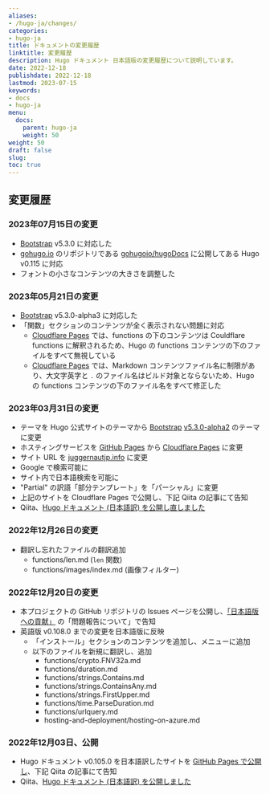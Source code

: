 ```yaml
---
aliases:
- /hugo-ja/changes/
categories:
- hugo-ja
title: ドキュメントの変更履歴
linktitle: 変更履歴
description: Hugo ドキュメント 日本語版の変更履歴について説明しています。 
date: 2022-12-18
publishdate: 2022-12-18
lastmod: 2023-07-15
keywords:
- docs
- hugo-ja
menu:
  docs:
    parent: hugo-ja
    weight: 50
weight: 50
draft: false
slug:
toc: true
---
```


## 変更履歴


### 2023年07月15日の変更

- [Bootstrap](https://getbootstrap.com/) v5.3.0 に対応した
- [gohugo.io](https://gohugo.io/) のリポジトリである [gohugoio/hugoDocs](https://github.com/gohugoio/hugoDocs) に公開してある Hugo v0.115 に対応
- フォントの小さなコンテンツの大きさを調整した



### 2023年05月21日の変更

- [Bootstrap](https://getbootstrap.com/) v5.3.0-alpha3 に対応した
- 「関数」セクションのコンテンツが全く表示されない問題に対応
  - [Cloudflare Pages](https://www.cloudflare.com/ja-jp/products/pages/) では、functions の下のコンテンツは Couldflare functions に解釈されるため、Hugo の functions コンテンツの下のファイルをすべて無視している
  - [Cloudflare Pages](https://www.cloudflare.com/ja-jp/products/pages/) では、Markdown コンテンツファイル名に制限があり、大文字英字と `.` のファイル名はビルド対象とならないため、Hugo の functions コンテンツの下のファイル名をすべて修正した


### 2023年03月31日の変更

- テーマを Hugo 公式サイトのテーマから [Bootstrap](https://getbootstrap.com/) [v5.3.0-alpha2](https://github.com/twbs/bootstrap/releases/tag/v5.3.0-alpha2) のテーマに変更
- ホスティングサービスを [GitHub Pages](https://docs.github.com/ja/pages/getting-started-with-github-pages/about-github-pages) から [Cloudflare Pages](https://www.cloudflare.com/ja-jp/products/pages/) に変更
- サイト URL を [juggernautjp.info](https://juggernautjp.info/) に変更
- Google で検索可能に
- サイト内で日本語検索を可能に
- "Partial" の訳語「部分テンプレート」を「パーシャル」に変更
- 上記のサイトを Cloudflare Pages で公開し、下記 Qiita の記事にて告知
- Qiita、[Hugo ドキュメント (日本語訳) を公開し直しました](https://qiita.com/juggernautjp/items/)


### 2022年12月26日の変更

- 翻訳し忘れたファイルの翻訳追加
  - functions/len.md (`len` 関数)
  - functions/images/index.md (画像フィルター)


### 2022年12月20日の変更

- 本プロジェクトの GitHub リポジトリの Issues ページを公開し、[「日本語版への貢献」](/hugo-ja/contribute/) の「問題報告について」で告知
- 英語版 v0.108.0 までの変更を日本語版に反映
  - 「インストール」セクションのコンテンツを追加し、メニューに追加
  - 以下のファイルを新規に翻訳し、追加
    - functions/crypto.FNV32a.md
    - functions/duration.md
    - functions/strings.Contains.md
    - functions/strings.ContainsAny.md
    - functions/strings.FirstUpper.md
    - functions/time.ParseDuration.md
    - functions/urlquery.md
    - hosting-and-deployment/hosting-on-azure.md


### 2022年12月03日、公開

- Hugo ドキュメント v0.105.0 を日本語訳したサイトを [GitHub Pages で公開し](https://juggernautjp.github.io/hugo-docs-ja/documentation/)、下記 Qiita の記事にて告知
- Qiita、[Hugo ドキュメント (日本語訳) を公開しました](https://qiita.com/juggernautjp/items/07496d0c2fa1f592f548)


